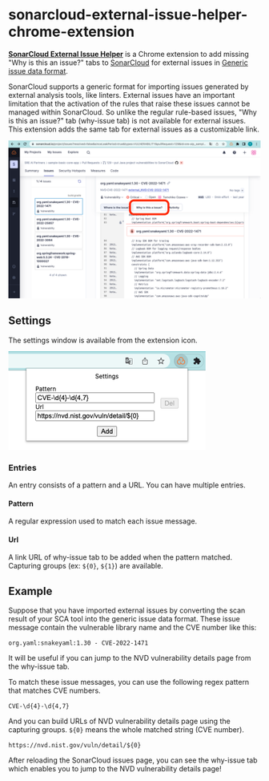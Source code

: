 # sonarcloud-external-issue-helper-chrome-extension

[**SonarCloud External Issue Helper**](https://chrome.google.com/webstore/detail/sonarcloud-external-issue/fehamijffpnieljkmcmolakdfaeaooma)
is a Chrome extension to add missing "Why is this an issue?" tabs to [SonarCloud](https://sonarcloud.io/projects) for
external issues in [Generic issue data format](https://docs.sonarcloud.io/enriching/generic-issue-data/).

SonarCloud supports a generic format for importing issues generated by external analysis tools, like linters.
External issues have an important limitation that the activation of the rules that raise these issues cannot be managed
within SonarCloud.
So unlike the regular rule-based issues, "Why is this an issue?" tab (why-issue tab) is not available for
external issues.
This extension adds the same tab for external issues as a customizable link.

![](screenshot.png)

## Settings

The settings window is available from the extension icon.

![settings.png](settings.png)

### Entries

An entry consists of a pattern and a URL. You can have multiple entries.

#### Pattern

A regular expression used to match each issue message.

#### Url

A link URL of why-issue tab to be added when the pattern matched.
Capturing groups (ex: `${0}`, `${1}`) are available.

## Example

Suppose that you have imported external issues by converting the scan result of your SCA tool into the generic issue
data
format.
These issue message contain the vulnerable library name and the CVE number like this:

```
org.yaml:snakeyaml:1.30 - CVE-2022-1471
```

It will be useful if you can jump to the NVD vulnerability details page from the why-issue tab.

To match these issue messages, you can use the following regex pattern that matches CVE numbers.

```
CVE-\d{4}-\d{4,7}
```

And you can build URLs of NVD vulnerability details page using the capturing groups.
`${0}` means the whole matched string (CVE number).

```
https://nvd.nist.gov/vuln/detail/${0}
```

After reloading the SonarCloud issues page, you can see the why-issue tab which enables you to jump to the NVD
vulnerability details page!
